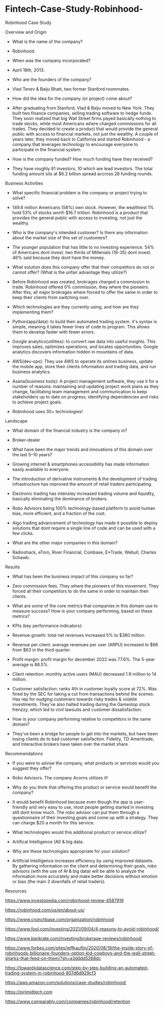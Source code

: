 # Fintech-Case-Study-Robinhood-

Robinhood Case Study

 Overview and Origin

* What is the name of the company?
* Robinhood.

* When was the company incorporated?
* April 18th, 2013.

* Who are the founders of the company?
* Vlad Tenev & Baiju Bhatt, two former Stanford roommates.

* How did the idea for the company (or project) come about?
* After graduating from Stanford, Vlad & Baiju moved to New York. They built two finance companies, selling trading software to hedge funds. They soon realized that big Wall Street firms payed basically nothing to trade stocks, while most Americans where charged commissions for all trades. They decided to create a product that would provide the general public with access to financial markets, not just the wealthy. A couple of years later, they moved back to California and started Robinhood - a company that leverages technology to encourage everyone to participate in the financial system.

* How is the company funded? How much funding have they received?
* They have roughly 81 investors, 10 which are lead investors. The total funding amount sits at $6.2 billion spread accross 28 funding rounds.

Business Activities

* What specific financial problem is the company or project trying to solve?
* 149.8 million Americans (58%) own stock. However, the wealthiest 1% hold 53% of stocks worth $16.7 trillion. Robinhood is a product that provides the general public with access to investing, not just the wealthy.

* Who is the company's intended customer?  Is there any information about the market size of this set of customers?
* The younger population that has little to no investing experience. 54% of Americans dont invest. two thirds of Millenials (18-35) dont invest. 46% said because they dont have the money.

* What solution does this company offer that their competitors do not or cannot offer? (What is the unfair advantage they utilize?)
* Before Robinhood was created, brokrages charged a commission to trade. Robinhood offered 0% commission, they where the pioneers. After this, all major brokrages where forced to offer the same in order to keep their clients from switching over.

* Which technologies are they currently using, and how are they implementing them? 
* Python(app/data): to build their automated trading system. it's syntax is simple, meaning it takes fewer lines of code to program. This allows them to develop faster with fewer errors.
* Google analytics(utilities): to convert raw data into useful insights. This improves sales, optimizes operations, and locates opportunities. Google analytics discovers information hidden in mountains of data.
* AWS(dev-ops): They use AWS to operate its onlines business, update the mobile app, store their clients information and trading data, and run business analytics.
* Asana(business tools): A project management software, they use it for a number of reasons: maintaining and updating project work plans as they change, facilitating team management and communication to keep stakeholders up to date on progress, identifying dependencies and risks to achieve project goals.
* Robinhood uses 30+ technologies!

Landscape

* What domain of the financial industry is the company in?
* Broker-dealer

* What have been the major trends and innovations of this domain over the last 5–10 years?
* Growing internet & smartphones accessibility has made information easily available to everyone.
* The introduction of derivative instruments & the development of trading infrastructure has improved the amount of retail traders participating.
* Electronic trading has intensley increased trading volume and liquidity, basically eliminating the dominance of brokers.
* Robo Advisors being 100% technology-based platform to avoid human bias, more efficient, and a fraction of the cost.
* Algo trading advancement of technology has made it possible to deploy solutions that dont require a single line of code and can be used with a few clicks.

* What are the other major companies in this domain?
* Radioshack, eToro, River Financial, Coinbase, E*Trade, Webull, Charles Schawb.

Results

* What has been the business impact of this company so far?
* Zero commission fees. They where the pioneers of this movement. They forced all their competitors to do the same in order to maintain their clients.

* What are some of the core metrics that companies in this domain use to measure success? How is your company performing, based on these metrics?
* KPIs (key performance indicators):
* Revenue growth: total net revenues increased 5% to $380 million.
* Revenue per client: average revenues per user (ARPU) increased to $66 from $63 in the third quarter.
* Profit margin: profit margin for december 2022 was 77.6%. The 5-year average is 88.5%.
* Client retention: monthly active users (MAU) decreased 1.9 million to 14 million.
* Customer satisfaction: ranks 4th in customer loyalty score at 72%. Was fined by the SEC for taking a cut from transactions behind the scenes. Has rep for nudging customers towards risky trades & volatile investments. They've also halted trading during the Gamestop stock frenzzy, which led to civil lawsuits and customer dissatisfaction.

* How is your company performing relative to competitors in the same domain?
* They've been a bridge for people to get into the markets, but have been losing clients do to bad customer satisfaction. Fidelity, TD Ameritrade, and Interactive brokers have taken over the market share.

Recommendations

* If you were to advise the company, what products or services would you suggest they offer?
* Robo Advisors. The company Acorns utilizes it!

* Why do you think that offering this product or service would benefit the company?
* It would benefit Robinhood because even though the app is user-friendly and very easy to use, most people getting started in investing still dont know much. The robo advisor can put them through a questionnaire of their investing goals and come up with a strategy. They can charge $20 a month for this service.

* What technologies would this additional product or service utilize?
* Artifical Intelligence (AI) & big data.

* Why are these technologies appropriate for your solution?
* Artificial Intelligence increases efficiency by using improved datasets. By gathering information on the client and determining their goals, robo advisors (with the use of AI & big data) will be able to analyze the information more accurately and make better decisions without emotion or bias (the main 2 downfalls of retail traders).

Resources

https://www.investopedia.com/robinhood-review-4587919

https://robinhood.com/us/en/about-us/

https://www.crunchbase.com/organization/robinhood

https://www.fool.com/investing/2021/09/04/4-reasons-to-avoid-robinhood/

https://www.bankrate.com/investing/brokerage-reviews/robinhood/

https://www.forbes.com/sites/jeffkauflin/2020/08/19/the-inside-story-of-robinhoods-billionaire-founders-option-kid-cowboys-and-the-wall-street-sharks-that-feed-on-them/?sh=a3dddd5268dc

https://towardsdatascience.com/step-by-step-building-an-automated-trading-system-in-robinhood-807d6d929cf3

https://aws.amazon.com/solutions/case-studies/robinhood/

https://pirimidtech.com

https://www.comparably.com/companies/robinhood/retention

